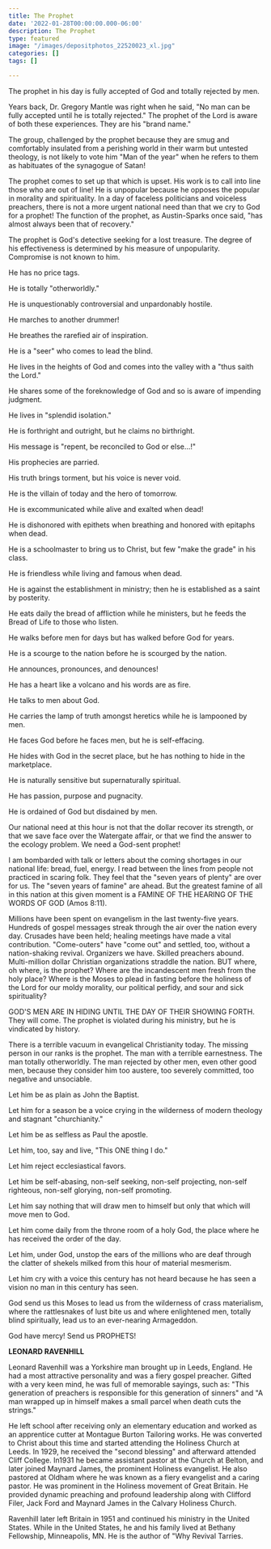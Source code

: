 ```yaml
---
title: The Prophet
date: '2022-01-28T00:00:00.000-06:00'
description: The Prophet
type: featured
image: "/images/depositphotos_22520023_xl.jpg"
categories: []
tags: []

---
```

The prophet in his day is fully accepted of God and totally rejected by men.

Years back, Dr. Gregory Mantle was right when he said, "No man can be fully accepted until he is totally rejected." The prophet of the Lord is aware of both these experiences. They are his "brand name."

The group, challenged by the prophet because they are smug and comfortably insulated from a perishing world in their warm but untested theology, is not likely to vote him "Man of the year" when he refers to them as habituates of the synagogue of Satan!

The prophet comes to set up that which is upset. His work is to call into line those who are out of line! He is unpopular because he opposes the popular in morality and spirituality. In a day of faceless politicians and voiceless preachers, there is not a more urgent national need than that we cry to God for a prophet! The function of the prophet, as Austin-Sparks once said, "has almost always been that of recovery."

The prophet is God's detective seeking for a lost treasure. The degree of his effectiveness is determined by his measure of unpopularity. Compromise is not known to him.

He has no price tags.

He is totally "otherworldly."

He is unquestionably controversial and unpardonably hostile.

He marches to another drummer!

He breathes the rarefied air of inspiration.

He is a "seer" who comes to lead the blind.

He lives in the heights of God and comes into the valley with a "thus saith the Lord."

He shares some of the foreknowledge of God and so is aware of impending judgment.

He lives in "splendid isolation."

He is forthright and outright, but he claims no birthright.

His message is "repent, be reconciled to God or else...!"

His prophecies are parried.

His truth brings torment, but his voice is never void.

He is the villain of today and the hero of tomorrow.

He is excommunicated while alive and exalted when dead!

He is dishonored with epithets when breathing and honored with epitaphs when dead.

He is a schoolmaster to bring us to Christ, but few "make the grade" in his class.

He is friendless while living and famous when dead.

He is against the establishment in ministry; then he is established as a saint by posterity.

He eats daily the bread of affliction while he ministers, but he feeds the Bread of Life to those who listen.

He walks before men for days but has walked before God for years.

He is a scourge to the nation before he is scourged by the nation.

He announces, pronounces, and denounces!

He has a heart like a volcano and his words are as fire.

He talks to men about God.

He carries the lamp of truth amongst heretics while he is lampooned by men.

He faces God before he faces men, but he is self-effacing.

He hides with God in the secret place, but he has nothing to hide in the marketplace.

He is naturally sensitive but supernaturally spiritual.

He has passion, purpose and pugnacity.

He is ordained of God but disdained by men.

Our national need at this hour is not that the dollar recover its strength, or that we save face over the Watergate affair, or that we find the answer to the ecology problem. We need a God-sent prophet!

I am bombarded with talk or letters about the coming shortages in our national life: bread, fuel, energy. I read between the lines from people not practiced in scaring folk. They feel that the "seven years of plenty" are over for us. The "seven years of famine" are ahead. But the greatest famine of all in this nation at this given moment is a FAMINE OF THE HEARING OF THE WORDS OF GOD (Amos 8:11).

Millions have been spent on evangelism in the last twenty-five years. Hundreds of gospel messages streak through the air over the nation every day. Crusades have been held; healing meetings have made a vital contribution. "Come-outers" have "come out" and settled, too, without a nation-shaking revival. Organizers we have. Skilled preachers abound. Multi-million dollar Christian organizations straddle the nation. BUT where, oh where, is the prophet? Where are the incandescent men fresh from the holy place? Where is the Moses to plead in fasting before the holiness of the Lord for our moldy morality, our political perfidy, and sour and sick spirituality?

GOD'S MEN ARE IN HIDING UNTIL THE DAY OF THEIR SHOWING FORTH. They will come. The prophet is violated during his ministry, but he is vindicated by history.

There is a terrible vacuum in evangelical Christianity today. The missing person in our ranks is the prophet. The man with a terrible earnestness. The man totally otherworldly. The man rejected by other men, even other good men, because they consider him too austere, too severely committed, too negative and unsociable.

Let him be as plain as John the Baptist.

Let him for a season be a voice crying in the wilderness of modern theology and stagnant "churchianity."

Let him be as selfless as Paul the apostle.

Let him, too, say and live, "This ONE thing I do."

Let him reject ecclesiastical favors.

Let him be self-abasing, non-self seeking, non-self projecting, non-self righteous, non-self glorying, non-self promoting.

Let him say nothing that will draw men to himself but only that which will move men to God.

Let him come daily from the throne room of a holy God, the place where he has received the order of the day.

Let him, under God, unstop the ears of the millions who are deaf through the clatter of shekels milked from this hour of material mesmerism.

Let him cry with a voice this century has not heard because he has seen a vision no man in this century has seen.

God send us this Moses to lead us from the wilderness of crass materialism, where the rattlesnakes of lust bite us and where enlightened men, totally blind spiritually, lead us to an ever-nearing Armageddon.

God have mercy! Send us PROPHETS!

**LEONARD RAVENHILL**

Leonard Ravenhill was a Yorkshire man brought up in Leeds, England. He had a most attractive personality and was a fiery gospel preacher. Gifted with a very keen mind, he was full of memorable sayings, such as: "This generation of preachers is responsible for this generation of sinners" and "A man wrapped up in himself makes a small parcel when death cuts the strings."

He left school after receiving only an elementary education and worked as an apprentice cutter at Montague Burton Tailoring works. He was converted to Christ about this time and started attending the Holiness Church at Leeds. In 1929, he received the "second blessing" and afterward attended Cliff College. In1931 he became assistant pastor at the Church at Belton, and later joined Maynard James, the prominent Holiness evangelist. He also pastored at Oldham where he was known as a fiery evangelist and a caring pastor. He was prominent in the Holiness movement of Great Britain. He provided dynamic preaching and profound leadership along with Clifford Filer, Jack Ford and Maynard James in the Calvary Holiness Church.

Ravenhill later left Britain in 1951 and continued his ministry in the United States. While in the United States, he and his family lived at Bethany Fellowship, Minneapolis, MN. He is the author of "Why Revival Tarries.